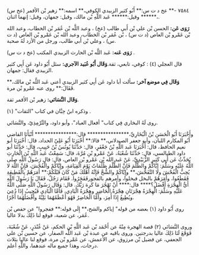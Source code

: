 ٧٥٨٤ -** عخ د ت س:** أَبُو كثير الزبيدي الكوفي،** اسمه:** زهير بْن الأقمر (عخ س) ،****** وقيل:****** عَبد اللَّهِ بْن مالك، وقيل: جمهان، وقيل: إنهما اثنان.

**رَوَى عَن:** الحسن بْن علي بْن أَبي طالب (عخ) ، وعبد اللَّه بْن عُمَر بْن الخطاب، وعبد الله بْن عَمْرو بْن العاص (د ت س) ، بْن عُمَر بْن الخطاب، وعبد الله بْن عَمْرو بْن العاص (د ت س) ، وعلي بْن أَبي طالب، ورجل من الأزد لَهُ صحبة.

**رَوَى عَنه:** عَبد اللَّه بْن الحارث الزبيدي المكتب (عخ د ت س) .

قال العجلي (٤) : كوفي، تابعي، ثقة.**وَقَال أَبُو عُبَيد الآجري:** سئل أَبُو داود عَن أَبِي كثير الزبيدي فقال: جمهان.

**وَقَال فِي موضع آخر:** سألت أبا داود عَن أَبِي كثير الزبيدي أعني عَبد اللَّه بْن مالك،** فَقَالَ:** روى عنه عَمْرو بْن مرة.

**وَقَال النَّسَائي:** زهير بْن الأقمر ثقة.

وذكره ابنُ حِبَّان في كتاب "الثقات" (١) .

روى لَهُ البخاري فِي كتاب" أفعال العباد"، وأبو داود، والتِّرْمِذِيّ، والنَّسَائي.

وأَخْبَرَنَا أَبُو الْحَسَنِ بْنُ الْبُخَارِيِّ،**************** قال:**************** أَنْبَأَنَا القاضي أَبُو المكارم اللبان، وأبو جعفر الصيدلاني،** قالا:** أَخْبَرَنَا أَبُو عَلِيّ الحداد، قال: أَخْبَرَنَا أبو نعيم الحافظ، قال: أَخْبَرَنَا عَبد اللَّهِ بْنُ جَعْفَرٍ، قال: حَدَّثَنَا يُونُسُ بْنُ حَبِيبٍ، قال: حَدَّثَنَا أبو داود الطيالسي، قال: حَدَّثَنَا شُعْبَةُ، عَنْ عَمْرو بْنِ مُرَّةَ، قال: سَمِعْتُ عَبد اللَّهِ بْنَ الْحَارِثِ يُحَدِّثُ عَن أَبِي كَثِيرٍ الزُّبَيْدِيِّ، عَنْ عَبد الله بْن عَمْرو بْن العاص، قال: قال رَسُولُ اللَّهِ صلى اللَّهُ عَلَيْهِ وسَلَّمَ: إِيَّاكُمْ والظُّلْمَ فَإِنَّ الظُّلْمَ ظُلُمَاتٌ يَوْمَ الْقِيَامَةِ، وإِيَّاكُمْ والْفُحْشَ، فَإِنَّ اللَّهَ لا يُحِبُّ الْفُحْشَ ولا التَّفَحُّشَ،** وإِيَّاكُمْ والشُّحَّ فَإِنَّهُ أَهْلَكَ مَنْ كَانَ قَبْلَكُمْ:** أَمَرَهُمْ بِالْقَطِيعَةِ فَقَطَعُوا، وأَمَرَهُمْ بالبخل فبخلوا، وأمرهم بالفجورفَفَجَرُوا. فَقَامَ رَجُلٌ، فَقَالَ يَا رَسُولَ اللَّهِ أَيُّ الْهِجْرَةِ أَفْضَلُ؟**** قال:**** أَنْ تَهْجُرَ مَا كَرِهَ رَبُّكَ. قال: وَقَال رَسُولُ اللَّهِ صَلَّى اللَّهُ عَلَيْهِ وسَلَّمَ: الْهِجْرَةُ هِجْرَتَانِ هِجْرَةُ الْحَاضِرِ وهِجْرَةُ الْبَادِي، فَأَمَّا الْبَادِي فَيُجِيبُ إِذَا دُعِيَ ويُطِيعُ إِذَا أُمِرَ، وأَمَّا الْحَاضِرُ فَهُوَ أَعْظَمُهُمَا بَلِيَّةً وأَفْضَلُهُمَا أَجْرًا.

روى أَبُو داود (١) بعضه من قوله" إياكم والشح،** إِلَى قوله:** ففجروا" عن حفص بْن عُمَر، عن شعبة، فوقع لنا ذَلِكَ بدلا عاليا.

وروى النَّسَائي (٢) قصة الهجرة مِنْهُ عن أَحْمَد بْن عَبد اللَّهِ بْن الحكم، عَنْ غُنْدَرٍ، عَنْ شُعْبَةَ، فَوَقَعَ لَنَا ذَلِكَ عاليا بدرجتين. وروى باقيه عن عبدة بْن عَبد اللَّه الصفار، عن حسين بْن علي الجعفي، عن فضيل بْن مرزوق، عن الأعمش، عن عَمْرو بْن مرة، فوقع لنا عاليا بثلاث درجات، وهذا جميع ماله عندهما، واللَّهِ أعلم.